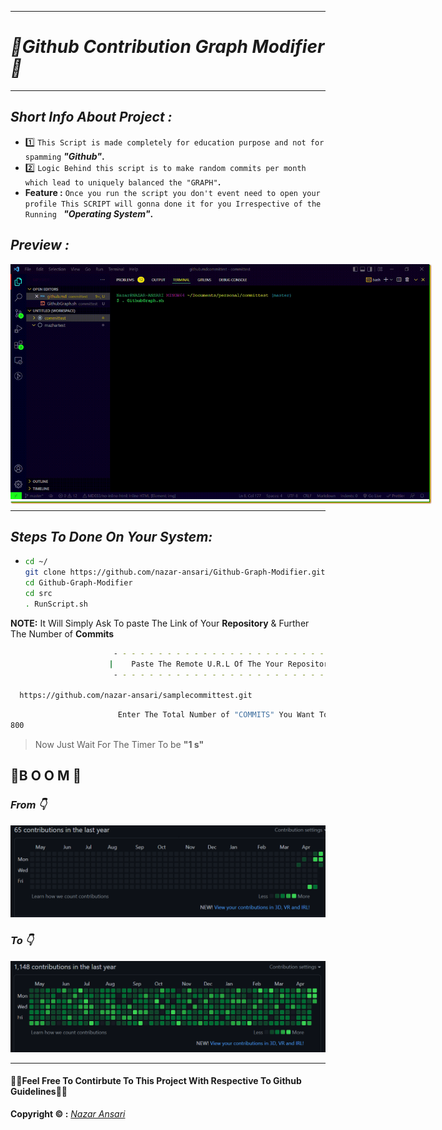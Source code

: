 <hr>

# **_🦑Github Contribution Graph Modifier🦑_**
<hr>

## **_Short Info About Project :_**

- :one: `This Script is made completely for education purpose and not for spamming` _**"Github"**_**.**
- :two: `Logic Behind this script is to make random commits per month which lead to uniquely balanced the "GRAPH"`**.**
- **Feature :**  `Once you run the script you don't event need to open your profile This SCRIPT will gonna done it for you Irrespective of the Running ` _**"Operating System"**_**.**
## **_Preview :_**
<div style="box-shadow:1px 1px 1px green , 2px 2px 2px yellow , 2px 2px 2px red ,2px 2px 2px blue ; padding-bottom:0px ; height:380px ; width:670px"><img src="./src/png/finalgithub.gif" alt="github">
</div><hr>

## **_Steps To Done On Your System:_**

- ```bash
  cd ~/
  git clone https://github.com/nazar-ansari/Github-Graph-Modifier.git 
  cd Github-Graph-Modifier
  cd src
  . RunScript.sh
  
  ```
 **NOTE:** It Will Simply Ask To paste The Link of Your **Repository** & Further The Number of **Commits**
  ```bash
                         - - - - - - - - - - - - - - - - - - - - - - - - - - 
                        |    Paste The Remote U.R.L Of The Your Repository  |
                         - - - - - - - - - - - - - - - - - - - - - - - - - - 

    https://github.com/nazar-ansari/samplecommittest.git
  ```
  ```bash
                          Enter The Total Number of "COMMITS" You Want To Be Proced :
  800

  ```
  >Now Just Wait For The Timer To be **"1 s"**
##    🤯B O O M 🤯
### _**From 👇**_

![image1](./src/png/previous.png)
### _**To 👇**_

![imgae2](./src/png/graphfull.png)
<hr>

#### 👨‍💻Feel Free To Contirbute To This Project With Respective To Github Guidelines👨‍💻
**Copyright :copyright: :** _[Nazar Ansari](./LICENSE)_
